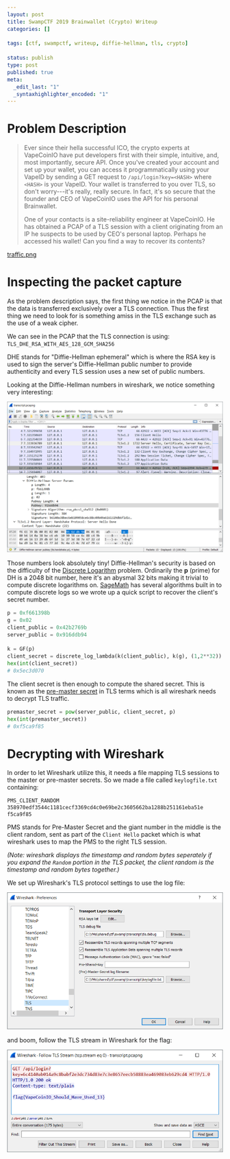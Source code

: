 ```yaml
--- 
layout: post
title: SwampCTF 2019 Brainwallet (Crypto) Writeup
categories: []

tags: [ctf, swampctf, writeup, diffie-hellman, tls, crypto]

status: publish
type: post
published: true
meta: 
  _edit_last: "1"
  _syntaxhighlighter_encoded: "1"
---
```


# Problem Description

> Ever since their hella successful ICO, the crypto experts at VapeCoinIO have 
put  developers first with their simple, intuitive, and, most importantly,
secure API.  Once you've created your account and set up your wallet, you can
access it programmatically using your VapeID by sending a GET request to 
`/api/login?key=<HASH>` where `<HASH>` is your VapeID. Your wallet is 
transferred to you over TLS, so don't worry---it's really, really secure. In 
fact, it's so secure that the founder and CEO of VapeCoinIO uses the API for his 
personal Brainwallet.
>
> One of your contacts is a site-reliability engineer at VapeCoinIO. He has
obtained a PCAP of a TLS session with a client originating from an IP he 
suspects to be used by CEO's personal laptop. Perhaps he accessed his wallet! 
Can you find a way to recover its contents?

[traffic.png](/assets/misc_files/transcript.pcapng)

# Inspecting the packet capture

As the problem description says, the first thing we notice in the PCAP is that
the data is transferred exclusively over a TLS connection. Thus the first thing
we need to look for is something amiss in the TLS exchange such as the use of a
weak cipher.

We can see in the PCAP that the TLS connection is using: 
`TLS_DHE_RSA_WITH_AES_128_GCM_SHA256`

DHE stands for "Diffie-Hellman ephemeral" which is where the RSA key is used to
sign the server's Diffie-Hellman public number to provide authenticity and
every TLS session uses a new set of public numbers.

Looking at the Diffie-Hellman numbers in wireshark, we notice something very
interesting:

![Wireshark Disection TLS Exchange](/images/brainwallet/wireshark.png)

Those numbers look absolutely tiny! Diffie-Hellman's security is based on the
difficulty of the [Discrete Logarithm](https://en.wikipedia.org/wiki/Discrete_logarithm)
problem. Ordinarily the **p** (prime) for DH is a 2048 bit number, here it's
an abysmal 32 bits making it trivial to compute discrete logarithms
on. [SageMath](http://www.sagemath.org/) has several algorithms built in to
compute discrete logs so we wrote up a quick script to recover the client's
secret number.

```python
p = 0xf661398b
g = 0x02
client_public = 0x42b2769b
server_public = 0x916ddb94

k = GF(p)
client_secret = discrete_log_lambda(k(client_public), k(g), (1,2**32))
hex(int(client_secret))
# 0x5ec3d070
```

The client secret is then enough to compute the shared secret. This is known as
the [pre-master secret](https://tools.ietf.org/html/rfc5246#section-8.1.2) in
TLS terms which is all wireshark needs to decrypt TLS traffic.

```python
premaster_secret = pow(server_public, client_secret, p)
hex(int(premaster_secret))
# 0xf5ca9f85
```

# Decrypting with Wireshark

In order to let Wireshark utilize this, it needs a file mapping TLS sessions to
the master or pre-master secrets. So we made a file called `keylogfile.txt`
containing:

```
PMS_CLIENT_RANDOM 358970edf3544c1181cecf3369cd4c0e69be2c3605662ba1288b251161eba51e f5ca9f85
```

PMS stands for Pre-Master Secret and the giant number in the middle is the
client random, sent as part of the `Client Hello` packet which is what 
wireshark uses to map the PMS to the right TLS session.

_(Note: wireshark displays the timestamp and random bytes seperately if you
expand the `Random` portion in the TLS packet, the client random is the
timestamp and random bytes together.)_

We set up Wireshark's TLS protocol settings to use the log file:

![Wireshark TLS Preferences](/images/brainwallet/wireshark-pref.png)

and boom, follow the TLS stream in Wireshark for the flag:

![Wireshark TLS Stream](/images/brainwallet/wireshark-follow.png)